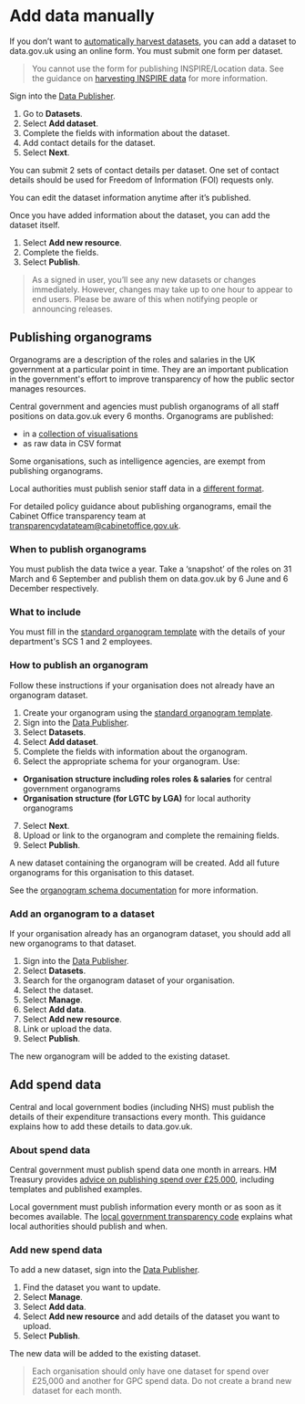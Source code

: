 # Add data manually

If you don’t want to [automatically harvest datasets](../harvest_data), you can add a dataset to data.gov.uk using an online form. You must submit one form per dataset.

>You cannot use the form for publishing INSPIRE/Location data. See the guidance on [harvesting INSPIRE data](../inspire) for more information.

Sign into the [Data Publisher](https://ckan.publishing.service.gov.uk/).

1. Go to **Datasets**.
1. Select **Add dataset**.
1. Complete the fields with information about the dataset.
1. Add contact details for the dataset.
1. Select **Next**.

You can submit 2 sets of contact details per dataset. One set of contact details should be used for Freedom of Information (FOI) requests only.

You can edit the dataset information anytime after it’s published.

Once you have added information about the dataset, you can add the dataset itself.

1. Select **Add new resource**.
1. Complete the fields.
1. Select **Publish**.

>As a signed in user, you’ll see any new datasets or changes immediately. However, changes may take up to one hour to appear to end users. Please be aware of this when notifying people or announcing releases.

## Publishing organograms

Organograms are a description of the roles and salaries in the UK government at a particular point in time. They are an important publication in the government's effort to improve transparency of how the public sector manages resources.

Central government and agencies must publish organograms of all staff positions on data.gov.uk every 6 months. Organograms are published:

* in a [collection of visualisations](https://data.gov.uk/search?q=organogram)
* as raw data in CSV format

Some organisations, such as intelligence agencies, are exempt from publishing organograms.

Local authorities must publish senior staff data in a [different format](http://schemas.opendata.esd.org.uk/OrganisationStructure).

For detailed policy guidance about publishing organograms, email the Cabinet Office transparency team at transparencydatateam@cabinetoffice.gov.uk.

### When to publish organograms

You must publish the data twice a year. Take a ‘snapshot’ of the roles on 31 March and 6 September and publish them on data.gov.uk by 6 June and 6 December respectively.

### What to include

You must fill in the [standard organogram template](https://ckan.publishing.service.gov.uk/publisher-files/Blank_Organogram_Template_latest.xls) with the details of your department's SCS 1 and 2 employees.

### How to publish an organogram

Follow these instructions if your organisation does not already have an organogram dataset.

1. Create your organogram using the [standard organogram template](https://ckan.publishing.service.gov.uk/publisher-files/Blank_Organogram_Template_latest.xls).
2. Sign into the [Data Publisher](https://ckan.publishing.service.gov.uk/).
3. Select **Datasets**.
4. Select **Add dataset**.
5. Complete the fields with information about the organogram.
6. Select the appropriate schema for your organogram. Use:
  * **Organisation structure including roles roles & salaries** for central government organograms
  * **Organisation structure (for LGTC by LGA)** for local authority organograms
7. Select **Next**.
8. Upload or link to the organogram and complete the remaining fields.
9. Select **Publish**.

A new dataset containing the organogram will be created. Add all future organograms for this organisation to this dataset.

See the [organogram schema documentation](https://github.com/datagovuk/schemas/tree/master/organogram) for more information.  

### Add an organogram to a dataset

If your organisation already has an organogram dataset, you should add all new organograms to that dataset.

1. Sign into the [Data Publisher](https://ckan.publishing.service.gov.uk/).
1. Select **Datasets**.
1. Search for the organogram dataset of your organisation.
1. Select the dataset.
1. Select **Manage**.
1. Select **Add data**.
1. Select **Add new resource**.  
1. Link or upload the data.
1. Select **Publish**.

The new organogram will be added to the existing dataset.

## Add spend data

Central and local government bodies (including NHS) must publish the details of their expenditure transactions every month. This guidance explains how to add these details to data.gov.uk.

### About spend data

Central government must publish spend data one month in arrears. HM Treasury provides [advice on publishing spend over £25,000](https://www.gov.uk/government/publications/guidance-for-publishing-spend-over-25000), including templates and published examples.

Local government must publish information every month or as soon as it becomes available. The [local government transparency code](https://www.gov.uk/government/publications/local-government-transparency-code-2015) explains what local authorities should publish and when.  

### Add new spend data

To add a new dataset, sign into the [Data Publisher](https://ckan.publishing.service.gov.uk/).  

1. Find the dataset you want to update.
1. Select **Manage**.
1. Select **Add data**.
1. Select **Add new resource** and add details of the dataset you want to upload.
1. Select **Publish**.

The new data will be added to the existing dataset.

>Each organisation should only have one dataset for spend over £25,000 and another for GPC spend data. Do not create a brand new dataset for each month.
